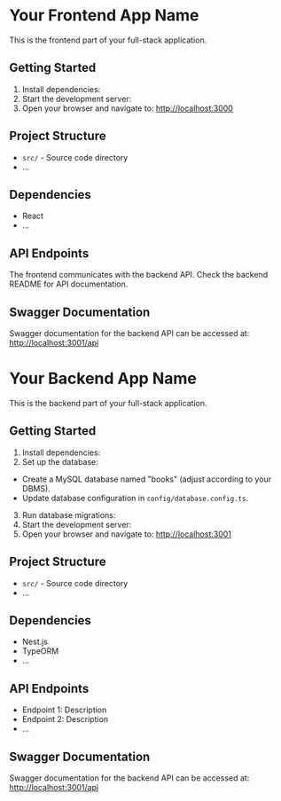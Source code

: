 # Your Frontend App Name

This is the frontend part of your full-stack application.

## Getting Started

1. Install dependencies:
2. Start the development server:
3. Open your browser and navigate to: [http://localhost:3000](http://localhost:3000)

## Project Structure

- `src/` - Source code directory
- ...

## Dependencies

- React
- ...

## API Endpoints

The frontend communicates with the backend API. Check the backend README for API documentation.

## Swagger Documentation

Swagger documentation for the backend API can be accessed at: [http://localhost:3001/api](http://localhost:3001/api)

# Your Backend App Name

This is the backend part of your full-stack application.

## Getting Started

1. Install dependencies:
2. Set up the database:

- Create a MySQL database named "books" (adjust according to your DBMS).
- Update database configuration in `config/database.config.ts`.

3. Run database migrations:
4. Start the development server:
5. Open your browser and navigate to: [http://localhost:3001](http://localhost:3001)

## Project Structure

- `src/` - Source code directory
- ...

## Dependencies

- Nest.js
- TypeORM
- ...

## API Endpoints

- Endpoint 1: Description
- Endpoint 2: Description
- ...

## Swagger Documentation

Swagger documentation for the backend API can be accessed at: [http://localhost:3001/api](http://localhost:3001/api)
